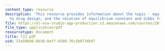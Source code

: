 ```yaml
---
content_type: resource
description: 'This resource provides information about the topic - equilibrium: application
  to drug design, and the relation of equilibrium constant and Gibbs free energy.'
file: https://ol-ocw-studio-app-production.s3.amazonaws.com/courses/20-110j-thermodynamics-of-biomolecular-systems-fall-2005/31e50b960b380aff916076c3b0734b97_l12.pdf
file_type: application/pdf
resourcetype: Document
title: l12.pdf
uid: 31e50b96-0b38-0aff-9160-76c3b0734b97
---
```

